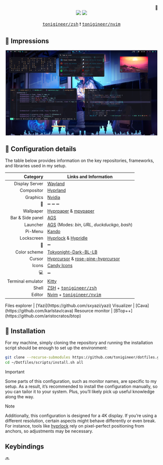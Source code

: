 <div align="right">🖕</div>

<div align="center">
<img src="https://img.shields.io/github/last-commit/tonigineer/.dotfiles?style=for-the-badge&logo=github&color=a6da95&logoColor=D9E0EE&labelColor=302D41"/>
<img src="https://img.shields.io/github/repo-size/tonigineer/.dotfiles?style=for-the-badge&logo=dropbox&color=7dc4e4&logoColor=D9E0EE&labelColor=302D41"/>
</div>

<br>

<div align="center">
<a href="https://github.com/tonigineer/zsh"><kbd>tonigineer/zsh</kbd></a> ❗ <a href="https://github.com/tonigineer/nvim"><kbd>tonigineer/nvim</kbd>
</a></div>

## 🎨 Impressions

<div align="center">
<kbd><img alt="messy-impression" src="./assets/impression.png" style="width: 500px;"/></kbd>
</div>

## 📖 Configuration details

The table below provides information on the key repositories, frameworks, and libraries used in my setup.

Category | Links and Information
---: | ---
Display Server| [Wayland](https://wiki.archlinux.org/title/Wayland)
Compositor | [Hyprland](https://hyprland.org/)
Graphics | [Nvidia](https://wiki.hyprland.org/Nvidia/)
🔧 | ➖ ➖ ➖
Wallpaper | [Hyprpaper](https://github.com/hyprwm/hyprpaper) & [mpvpaper]()
Bar & Side panel | [AGS](https://github.com/Aylur/ags)
Launcher | [AGS](https://github.com/Aylur/ags) (Modes: *bin*, *URL*, *duckduckgo*, *bash*)
Pi-Menu | [Kando](https://github.com/kando-menu/kando)
Lockscreen | [Hyprlock](https://github.com/hyprwm/hyprlock) & [Hypridle](https://github.com/hyprwm/hypridle)
🎨 | ➖
Color scheme | [Tokyonight-Dark-BL-LB](https://github.com/Fausto-Korpsvart/Tokyo-Night-GTK-Theme)
Cursor | [Hyprcursor](https://github.com/hyprwm/hyprcursor) & [rose-pine-hyprcursor](https://github.com/ndom91/rose-pine-hyprcursor)
Icons | [Candy Icons](https://github.com/EliverLara/candy-icons)
💻 | ➖
Terminal emulator | [Kitty](https://github.com/kovidgoyal/kitty)
Shell | [ZSH](https://www.zsh.org/) + <a href="https://github.com/tonigineer/zsh"><kbd>tonigineer/zsh</kbd></a>
Editor | [Nvim](https://github.com/neovim/neovim) + <a href="https://github.com/tonigineer/nvim"><kbd>tonigineer/nvim</kbd>
</a>
Files explorer | [Yazi](https://github.com/sxyazi/yazi)
Visualizer | [Cava](https://github.com/karlstav/cava)
Resource monitor | [BTop++](https://github.com/aristocratos/btop)

## 🥼 Installation

For my machine, simply cloning the repository and running the installation script should be enough to set up the environment:

```sh
git clone --recurse-submodules https://github.com/tonigineer/dotfiles.git ~/Dotfiles
cd ~/Dotfiles/scripts/install.sh all
```

> [!IMPORTANT]
> Some parts of this configuration, such as monitor names, are specific to my setup. As a result, it’s recommended to install the configuration manually, so you can tailor it to your system. Plus, you’ll likely pick up useful knowledge along the way.

> [!NOTE]
> Additionally, this configuration is designed for a 4K display. If you’re using a different resolution, certain aspects might behave differently or even break. For instance, tools like [hyprlock](https://github.com/hyprwm/hyprlock) rely on pixel-perfect positioning from anchors, so adjustments may be necessary.

## Keybindings

🔜